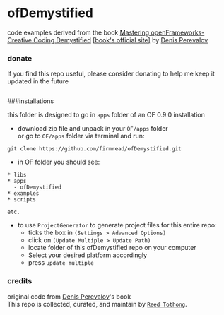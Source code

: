 ofDemystified
==========
code examples derived from the book [Mastering openFrameworks- Creative Coding Demystified](http://www.amazon.com/Mastering-openFrameworks-Creative-Coding-Demystified/dp/1849518041) [[book's official site]](https://masteringof.wordpress.com) by [Denis Perevalov](https://vimeo.com/perevalovds)

  
### donate
If you find this repo useful, please consider donating to help me keep it updated in the future


<div class="header">
<a href="https://www.paypal.com/cgi-bin/webscr?cmd=_s-xclick&hosted_button_id=QX2TYCARZLEEE"><img src="https://www.paypalobjects.com/en_US/i/btn/btn_donate_SM.gif" alt=""></a>
</div>  




###installations

this folder is designed to go in `apps` folder of an OF 0.9.0 installation

* download zip file and unpack in your `OF/apps` folder  
or go to `OF/apps` folder via terminal and run: 

```
git clone https://github.com/firmread/ofDemystified.git
```


* in OF folder you should see: 

```
* libs
* apps
  - ofDemystified
* examples
* scripts

etc. 

```

* to use `ProjectGenerator` to generate project files for this entire repo: 
	* ticks the box in `(Settings > Advanced Options)` 
	* click on `(Update Multiple > Update Path)` 
	* locate folder of this ofDemystified repo on your computer 
	* Select your desired platform accordingly
	* press `update multiple`
  
  
  


### credits
original code from [Denis Perevalov](https://vimeo.com/perevalovds)'s book  
This repo is collected, curated, and maintain by [`Reed Tothong`](firmread.me).  
  
